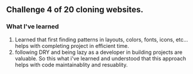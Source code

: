 ## Challenge 4 of 20 cloning websites. 

### What I've learned
1. Learned that first finding patterns in layouts, colors, fonts, icons, etc... helps with completing project
in efficient time.
2. following DRY and being lazy as a developer in building projects are valuable. So this what i've learned and
understood that this approach helps with  code maintainablity and resuablity.


